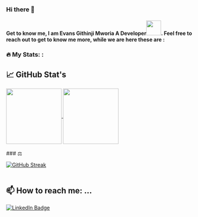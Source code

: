 ### Hi there 👋
#### Get to know me, I am Evans Githinji Mworia A Developer<img src="https://media.giphy.com/media/WUlplcMpOCEmTGBtBW/giphy.gif" width="40">. Feel free to reach out to get to know me more, while we are here these are :
### :fire: My Stats:  :
## 📈 GitHub Stat's

<a href="https://github.com/EvanMworia/EvanMworia">
<img align="center" src="https://github-readme-stats.vercel.app/api/top-langs/?username=EvanMworia&layout=compact&heigt=&theme=algolia" height="150px">
</a>
<a href="https://github.com/EvanMworia/EvanMworia">
<img align="center" src="https://github-readme-stats.vercel.app/api?username=EvanMworia&count_private=true&show_icons=true&theme=algolia" height="150px">
</a>
<br/>
<br/>
### ⚖️ 

[![GitHub Streak](http://github-readme-streak-stats.herokuapp.com?user=EvanMworia&theme=tokyonight&date_format=n%2Fj%5B%2FY%5D)](https://git.io/streak-stats)
<br/>
<br/>
## 📫 How to reach me: ...
 <div id="badges">
  <a href="https://www.linkedin.com/in/evans-githinji/">
    <img src="https://img.shields.io/badge/LinkedIn-blue?style=for-the-badge&logo=linkedin&logoColor=white" alt="LinkedIn Badge"/>
  </a>
  
</div>






<!--
**EvanMworia/EvanMworia** is a ✨ _special_ ✨ repository because its `README.md` (this file) appears on your GitHub profile.

Here are some ideas to get you started:

- 🔭 I’m currently working on ...
- 🌱 I’m currently learning ...
- 👯 I’m looking to collaborate on ...
- 🤔 I’m looking for help with ...
- 💬 Ask me about ...
- 📫 How to reach me: ...
- 😄 Pronouns: ...
- ⚡ Fun fact: ...
-->
